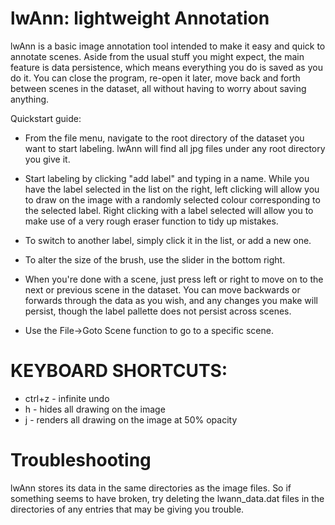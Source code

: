 # lwAnn: lightweight Annotation

lwAnn is a basic image annotation tool intended to make it easy and quick to annotate scenes. Aside from the usual stuff you might expect, the main feature is data persistence, which means everything you do is saved as you do it. You can close the program, re-open it later, move back and forth between scenes in the dataset, all without having to worry about saving anything.

Quickstart guide:
- From the file menu, navigate to the root directory of the dataset you want to start labeling. lwAnn will find all jpg files under any root directory you give it.

- Start labeling by clicking "add label" and typing in a name. While you have the label selected in the list on the right, left clicking will allow you to draw on the image with a randomly selected colour corresponding to the selected label. Right clicking with a label selected will allow you to make use of a very rough eraser function to tidy up mistakes.

- To switch to another label, simply click it in the list, or add a new one.

- To alter the size of the brush, use the slider in the bottom right.

- When you're done with a scene, just press left or right to move on to the next or previous scene in the dataset. You can move backwards or forwards through the data as you wish, and any changes you make will persist, though the label pallette does not persist across scenes.

- Use the File->Goto Scene function to go to a specific scene.

# KEYBOARD SHORTCUTS:

- ctrl+z - infinite undo
- h - hides all drawing on the image
- j - renders all drawing on the image at 50% opacity

# Troubleshooting

lwAnn stores its data in the same directories as the image files. So if something seems to have broken, try deleting the lwann_data.dat files in the directories of any entries that may be giving you trouble.

